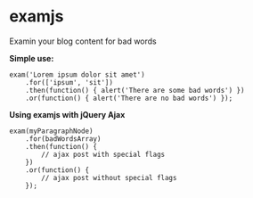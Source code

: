 # examjs
Examin your blog content for bad words

**Simple use:**
```
exam('Lorem ipsum dolor sit amet')
	.for(['ipsum', 'sit'])
	.then(function() { alert('There are some bad words') })
	.or(function() { alert('There are no bad words') });
```

**Using examjs with jQuery Ajax**
```
exam(myParagraphNode)
	.for(badWordsArray)
	.then(function() {
		// ajax post with special flags
	})
	.or(function() {
		// ajax post without special flags
	});
```